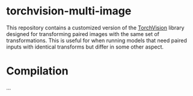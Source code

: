 # torchvision-multi-image

This repository contains a customized version of the [TorchVision](https://github.com/pytorch/vision) library designed for transforming paired images with the same set of transformations.
This is useful for when running models that need paired inputs with identical transforms but differ in some other aspect.

# Compilation
...